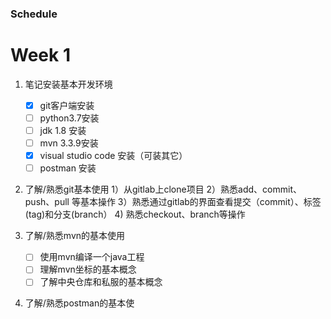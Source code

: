  ### Schedule

 # Week 1

1. 笔记安装基本开发环境
    - [x] git客户端安装
    - [ ] python3.7安装
    - [ ] jdk 1.8 安装
    - [ ] mvn 3.3.9安装
    - [x] visual studio code 安装（可装其它）
    - [ ] postman 安装

2. 了解/熟悉git基本使用
    1）从gitlab上clone项目
    2）熟悉add、commit、push、pull 等基本操作
    3）熟悉通过gitlab的界面查看提交（commit）、标签(tag)和分支(branch） 
    4) 熟悉checkout、branch等操作

3. 了解/熟悉mvn的基本使用
    - [ ] 使用mvn编译一个java工程
    - [ ] 理解mvn坐标的基本概念
    - [ ] 了解中央仓库和私服的基本概念

4. 了解/熟悉postman的基本使
